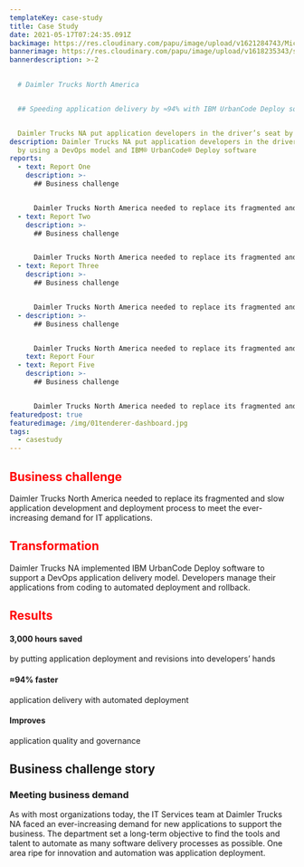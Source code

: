 ```yaml
---
templateKey: case-study
title: Case Study
date: 2021-05-17T07:24:35.091Z
backimage: https://res.cloudinary.com/papu/image/upload/v1621284743/MicroServices/Microservices_Header_yqd8eu.jpg
bannerimage: https://res.cloudinary.com/papu/image/upload/v1618235343/step-graphic_hyyoyt.gif
bannerdescription: >-2
   

  # Daimler Trucks North America


  ## Speeding application delivery by ≈94% with IBM UrbanCode Deploy software


  Daimler Trucks NA put application developers in the driver’s seat by using a DevOps model and IBM® UrbanCode® Deploy software to manage application delivery, speeding application deployment and improving quality and control.
description: Daimler Trucks NA put application developers in the driver’s seat
  by using a DevOps model and IBM® UrbanCode® Deploy software
reports:
  - text: Report One
    description: >-
      ## Business challenge


      Daimler Trucks North America needed to replace its fragmented and slow application development and deployment process.
  - text: Report Two
    description: >-
      ## Business challenge


      Daimler Trucks North America needed to replace its fragmented and slow application development and deployment process.
  - text: Report Three
    description: >-
      ## Business challenge


      Daimler Trucks North America needed to replace its fragmented and slow application development and deployment process.
  - description: >-
      ## Business challenge


      Daimler Trucks North America needed to replace its fragmented and slow application development and deployment process.
    text: Report Four
  - text: Report Five
    description: >-
      ## Business challenge


      Daimler Trucks North America needed to replace its fragmented and slow application development and deployment process.
featuredpost: true
featuredimage: /img/01tenderer-dashboard.jpg
tags:
  - casestudy
---
```

 

## <h2 style="color: red">Business challenge</h2>

Daimler Trucks North America needed to replace its fragmented and slow application development and deployment process to meet the ever-increasing demand for IT applications.

## <h2 style="color: red">Transformation</h2>

Daimler Trucks NA implemented IBM UrbanCode Deploy software to support a DevOps application delivery model. Developers manage their applications from coding to automated deployment and rollback.

## <h2 style="color: red">Results</h2>

#### 3,000 hours saved

by putting application deployment and revisions into developers’ hands

#### ≈94% faster

application delivery with automated deployment

#### Improves

application quality and governance

## Business challenge story

### Meeting business demand

As with most organizations today, the IT Services team at Daimler Trucks NA faced an ever-increasing demand for new applications to support the business. The department set a long-term objective to find the tools and talent to automate as many software delivery processes as possible. One area ripe for innovation and automation was application deployment.